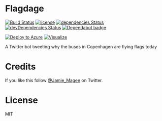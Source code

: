 # Flagdage

[![Build Status](https://travis-ci.org/JamieMagee/flagdage.svg?branch=master)](https://travis-ci.org/JamieMagee/flagdage)
[![license](https://img.shields.io/github/license/JamieMagee/flagdage.svg)](https://opensource.org/licenses/MIT)
[![dependencies Status](https://david-dm.org/JamieMagee/flagdage/status.svg)](https://david-dm.org/JamieMagee/flagdage)
[![devDependencies Status](https://david-dm.org/JamieMagee/flagdage/dev-status.svg)](https://david-dm.org/JamieMagee/flagdage?type=dev)
[![Dependabot badge](https://img.shields.io/badge/Dependabot-enabled-blue.svg)](https://dependabot.com/)

[![Deploy to Azure](https://azuredeploy.net/deploybutton.png)](https://portal.azure.com/#create/Microsoft.Template/uri/https%3A%2F%2Fraw.githubusercontent.com%2FJamieMagee%2Fflagdage%2Fmaster%2Fazuredeploy.json)
[![Visualize](http://armviz.io/visualizebutton.png)](http://armviz.io/#/?load=https://raw.githubusercontent.com/JamieMagee/flagdage/master/azuredeploy.json)

A Twitter bot tweeting why the buses in Copenhagen are flying flags today

# Credits

If you like this follow [@Jamie_Magee](https://twitter.com/Jamie_Magee) on Twitter.

# License

MIT
